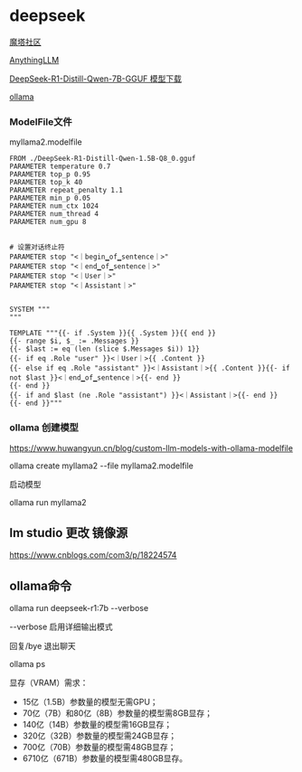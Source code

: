 # deepseek

[魔塔社区](https://modelscope.cn/home)

[AnythingLLM](https://anythingllm.com/)

[DeepSeek-R1-Distill-Qwen-7B-GGUF 模型下载](https://modelscope.cn/models/unsloth/DeepSeek-R1-Distill-Qwen-7B-GGUF/files)

[ollama](https://ollama.com/)

### ModelFile文件

myllama2.modelfile

```
FROM ./DeepSeek-R1-Distill-Qwen-1.5B-Q8_0.gguf    
PARAMETER temperature 0.7                       
PARAMETER top_p 0.95
PARAMETER top_k 40
PARAMETER repeat_penalty 1.1
PARAMETER min_p 0.05
PARAMETER num_ctx 1024                 
PARAMETER num_thread 4                  
PARAMETER num_gpu 8                     


# 设置对话终止符
PARAMETER stop "<｜begin▁of▁sentence｜>"
PARAMETER stop "<｜end▁of▁sentence｜>"
PARAMETER stop "<｜User｜>"
PARAMETER stop "<｜Assistant｜>"


SYSTEM """
"""

TEMPLATE """{{- if .System }}{{ .System }}{{ end }} 
{{- range $i, $_ := .Messages }} 
{{- $last := eq (len (slice $.Messages $i)) 1}}
{{- if eq .Role "user" }}<｜User｜>{{ .Content }}
{{- else if eq .Role "assistant" }}<｜Assistant｜>{{ .Content }}{{- if not $last }}<｜end▁of▁sentence｜>{{- end }}
{{- end }}
{{- if and $last (ne .Role "assistant") }}<｜Assistant｜>{{- end }} 
{{- end }}"""

```

### ollama 创建模型

<https://www.huwangyun.cn/blog/custom-llm-models-with-ollama-modelfile>

ollama create myllama2 --file myllama2.modelfile

启动模型

ollama run myllama2

## lm studio  更改 镜像源

<https://www.cnblogs.com/com3/p/18224574>

## ollama命令

ollama run deepseek-r1:7b --verbose

--verbose 启用详细输出模式

回复/bye 退出聊天

ollama ps

显存（VRAM）需求：

- 15亿（1.5B）参数量的模型无需GPU；
- 70亿（7B）和80亿（8B）参数量的模型需8GB显存；
- 140亿（14B）参数量的模型需16GB显存；
- 320亿（32B）参数量的模型需24GB显存；
- 700亿（70B）参数量的模型需48GB显存；
- 6710亿（671B）参数量的模型需480GB显存。
